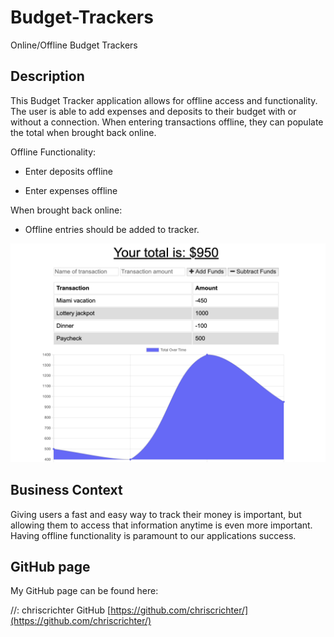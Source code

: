 # Budget-Trackers
Online/Offline Budget Trackers

## Description

This Budget Tracker application allows for offline access and functionality. The user is able to add expenses and deposits to their budget with or without a connection. When entering transactions offline, they can populate the total when brought back online.

Offline Functionality:

  * Enter deposits offline

  * Enter expenses offline

When brought back online:

  * Offline entries should be added to tracker.
  
  <img src="assets/budget-tracker.png" width="600" height="350">

## Business Context

Giving users a fast and easy way to track their money is important, but allowing them to access that information anytime is even more important. Having offline functionality is paramount to our applications success.

## GitHub page

My GitHub page can be found here:

//: chriscrichter GitHub [https://github.com/chriscrichter/](https://github.com/chriscrichter/)
